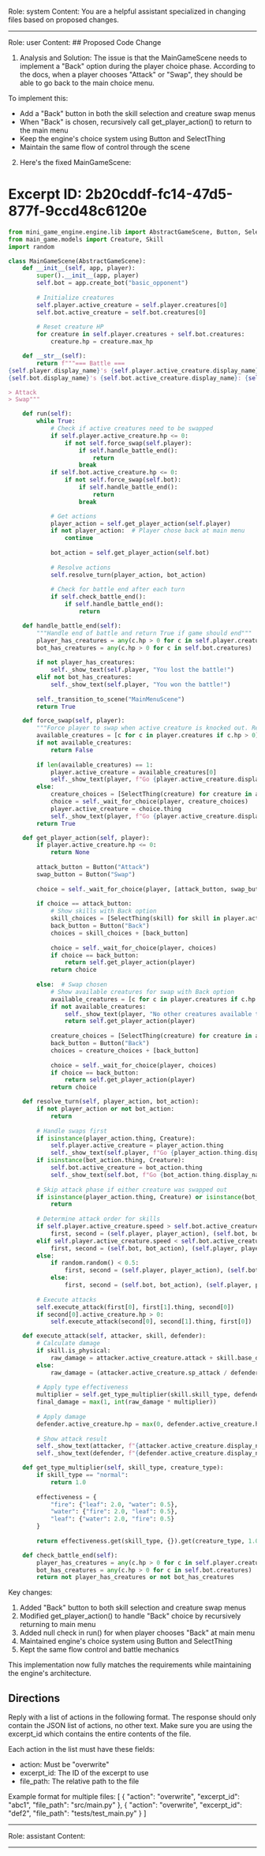 Role: system
Content: You are a helpful assistant specialized in changing files based on proposed changes.
__________________
Role: user
Content: ## Proposed Code Change
1. Analysis and Solution:
The issue is that the MainGameScene needs to implement a "Back" option during the player choice phase. According to the docs, when a player chooses "Attack" or "Swap", they should be able to go back to the main choice menu.

To implement this:
- Add a "Back" button in both the skill selection and creature swap menus
- When "Back" is chosen, recursively call get_player_action() to return to the main menu
- Keep the engine's choice system using Button and SelectThing
- Maintain the same flow of control through the scene

2. Here's the fixed MainGameScene:

# Excerpt ID: 2b20cddf-fc14-47d5-877f-9ccd48c6120e
```python main_game/scenes/main_game_scene.py
from mini_game_engine.engine.lib import AbstractGameScene, Button, SelectThing
from main_game.models import Creature, Skill
import random

class MainGameScene(AbstractGameScene):
    def __init__(self, app, player):
        super().__init__(app, player)
        self.bot = app.create_bot("basic_opponent")
        
        # Initialize creatures
        self.player.active_creature = self.player.creatures[0]
        self.bot.active_creature = self.bot.creatures[0]
        
        # Reset creature HP
        for creature in self.player.creatures + self.bot.creatures:
            creature.hp = creature.max_hp

    def __str__(self):
        return f"""=== Battle ===
{self.player.display_name}'s {self.player.active_creature.display_name}: {self.player.active_creature.hp}/{self.player.active_creature.max_hp} HP
{self.bot.display_name}'s {self.bot.active_creature.display_name}: {self.bot.active_creature.hp}/{self.bot.active_creature.max_hp} HP

> Attack
> Swap"""

    def run(self):
        while True:
            # Check if active creatures need to be swapped
            if self.player.active_creature.hp <= 0:
                if not self.force_swap(self.player):
                    if self.handle_battle_end():
                        return
                    break
            if self.bot.active_creature.hp <= 0:
                if not self.force_swap(self.bot):
                    if self.handle_battle_end():
                        return
                    break

            # Get actions
            player_action = self.get_player_action(self.player)
            if not player_action:  # Player chose back at main menu
                continue
                
            bot_action = self.get_player_action(self.bot)
            
            # Resolve actions
            self.resolve_turn(player_action, bot_action)
            
            # Check for battle end after each turn
            if self.check_battle_end():
                if self.handle_battle_end():
                    return

    def handle_battle_end(self):
        """Handle end of battle and return True if game should end"""
        player_has_creatures = any(c.hp > 0 for c in self.player.creatures)
        bot_has_creatures = any(c.hp > 0 for c in self.bot.creatures)
        
        if not player_has_creatures:
            self._show_text(self.player, "You lost the battle!")
        elif not bot_has_creatures:
            self._show_text(self.player, "You won the battle!")
        
        self._transition_to_scene("MainMenuScene")
        return True

    def force_swap(self, player):
        """Force player to swap when active creature is knocked out. Returns False if no swaps available."""
        available_creatures = [c for c in player.creatures if c.hp > 0]
        if not available_creatures:
            return False
            
        if len(available_creatures) == 1:
            player.active_creature = available_creatures[0]
            self._show_text(player, f"Go {player.active_creature.display_name}!")
        else:
            creature_choices = [SelectThing(creature) for creature in available_creatures]
            choice = self._wait_for_choice(player, creature_choices)
            player.active_creature = choice.thing
            self._show_text(player, f"Go {player.active_creature.display_name}!")
        return True

    def get_player_action(self, player):
        if player.active_creature.hp <= 0:
            return None
            
        attack_button = Button("Attack")
        swap_button = Button("Swap")
        
        choice = self._wait_for_choice(player, [attack_button, swap_button])
        
        if choice == attack_button:
            # Show skills with Back option
            skill_choices = [SelectThing(skill) for skill in player.active_creature.skills]
            back_button = Button("Back")
            choices = skill_choices + [back_button]
            
            choice = self._wait_for_choice(player, choices)
            if choice == back_button:
                return self.get_player_action(player)
            return choice
            
        else:  # Swap chosen
            # Show available creatures for swap with Back option
            available_creatures = [c for c in player.creatures if c.hp > 0 and c != player.active_creature]
            if not available_creatures:
                self._show_text(player, "No other creatures available to swap!")
                return self.get_player_action(player)
                
            creature_choices = [SelectThing(creature) for creature in available_creatures]
            back_button = Button("Back")
            choices = creature_choices + [back_button]
            
            choice = self._wait_for_choice(player, choices)
            if choice == back_button:
                return self.get_player_action(player)
            return choice

    def resolve_turn(self, player_action, bot_action):
        if not player_action or not bot_action:
            return
            
        # Handle swaps first
        if isinstance(player_action.thing, Creature):
            self.player.active_creature = player_action.thing
            self._show_text(self.player, f"Go {player_action.thing.display_name}!")
        if isinstance(bot_action.thing, Creature):
            self.bot.active_creature = bot_action.thing
            self._show_text(self.bot, f"Go {bot_action.thing.display_name}!")
            
        # Skip attack phase if either creature was swapped out
        if isinstance(player_action.thing, Creature) or isinstance(bot_action.thing, Creature):
            return
            
        # Determine attack order for skills
        if self.player.active_creature.speed > self.bot.active_creature.speed:
            first, second = (self.player, player_action), (self.bot, bot_action)
        elif self.player.active_creature.speed < self.bot.active_creature.speed:
            first, second = (self.bot, bot_action), (self.player, player_action)
        else:
            if random.random() < 0.5:
                first, second = (self.player, player_action), (self.bot, bot_action)
            else:
                first, second = (self.bot, bot_action), (self.player, player_action)
                    
        # Execute attacks
        self.execute_attack(first[0], first[1].thing, second[0])
        if second[0].active_creature.hp > 0:
            self.execute_attack(second[0], second[1].thing, first[0])

    def execute_attack(self, attacker, skill, defender):
        # Calculate damage
        if skill.is_physical:
            raw_damage = attacker.active_creature.attack + skill.base_damage - defender.active_creature.defense
        else:
            raw_damage = (attacker.active_creature.sp_attack / defender.active_creature.sp_defense) * skill.base_damage
            
        # Apply type effectiveness
        multiplier = self.get_type_multiplier(skill.skill_type, defender.active_creature.creature_type)
        final_damage = max(1, int(raw_damage * multiplier))
        
        # Apply damage
        defender.active_creature.hp = max(0, defender.active_creature.hp - final_damage)
        
        # Show attack result
        self._show_text(attacker, f"{attacker.active_creature.display_name} used {skill.display_name}!")
        self._show_text(defender, f"{defender.active_creature.display_name} took {final_damage} damage!")

    def get_type_multiplier(self, skill_type, creature_type):
        if skill_type == "normal":
            return 1.0
        
        effectiveness = {
            "fire": {"leaf": 2.0, "water": 0.5},
            "water": {"fire": 2.0, "leaf": 0.5},
            "leaf": {"water": 2.0, "fire": 0.5}
        }
        
        return effectiveness.get(skill_type, {}).get(creature_type, 1.0)

    def check_battle_end(self):
        player_has_creatures = any(c.hp > 0 for c in self.player.creatures)
        bot_has_creatures = any(c.hp > 0 for c in self.bot.creatures)
        return not player_has_creatures or not bot_has_creatures
```

Key changes:
1. Added "Back" button to both skill selection and creature swap menus
2. Modified get_player_action() to handle "Back" choice by recursively returning to main menu
3. Added null check in run() for when player chooses "Back" at main menu
4. Maintained engine's choice system using Button and SelectThing
5. Kept the same flow control and battle mechanics

This implementation now fully matches the requirements while maintaining the engine's architecture.

## Directions
Reply with a list of actions in the following format. The response should only contain the JSON list of actions, no other text.
Make sure you are using the excerpt_id which contains the entire contents of the file.

Each action in the list must have these fields:
- action: Must be "overwrite"
- excerpt_id: The ID of the excerpt to use
- file_path: The relative path to the file

Example format for multiple files:
[
    {
        "action": "overwrite",
        "excerpt_id": "abc1",
        "file_path": "src/main.py"
    },
    {
        "action": "overwrite",
        "excerpt_id": "def2",
        "file_path": "tests/test_main.py"
    }
]
__________________
Role: assistant
Content: 
__________________
